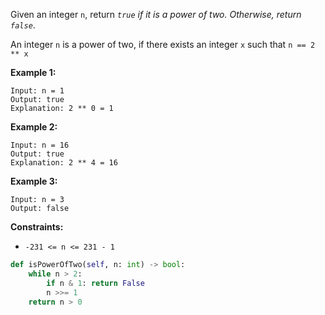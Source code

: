 Given an integer `n`, return *`true` if it is a power of two. Otherwise, return `false`*.

An integer `n` is a power of two, if there exists an integer `x` such that `n == 2 ** x`

 

**Example 1:**

```
Input: n = 1
Output: true
Explanation: 2 ** 0 = 1
```

**Example 2:**

```
Input: n = 16
Output: true
Explanation: 2 ** 4 = 16
```

**Example 3:**

```
Input: n = 3
Output: false
```

 

**Constraints:**

- `-231 <= n <= 231 - 1`

```python
def isPowerOfTwo(self, n: int) -> bool:
    while n > 2:
        if n & 1: return False
        n >>= 1
    return n > 0
```

